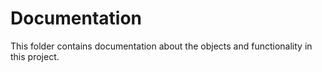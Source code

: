 <!--docs\README.md-->



Documentation 
============= 

This folder contains documentation about the objects and functionality in this project. 

